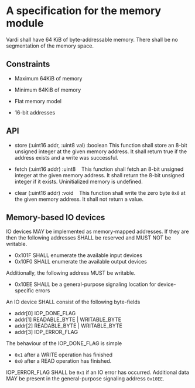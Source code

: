 # A specification for the memory module

Vardi shall have 64 KiB of byte-addressable memory. There shall be no segmentation of the memory space. 

## Constraints

* Maximum 64KiB of memory

* Minimum 64KiB of memory

* Flat memory model

* 16-bit addresses

## API

* store (:uint16 addr, :uint8 val) :boolean
    This function shall store an 8-bit unsigned integer at the given memory address. It shall return true if the address exists and a write was successful.

* fetch (:uint16 addr) :uint8
    This function shall fetch an 8-bit unsigned integer at the given memory address. It shall return the 8-bit unsigned integer if it exists. Uninitialized memory is undefined.

* clear (:uint16 addr) :void
    This function shall write the zero byte `0x0` at the given memory address. It shall not return a value.

## Memory-based IO devices

IO devices MAY be implemented as memory-mapped addresses. If they are then the following addresses SHALL be reserved and MUST NOT be writable.

* 0x101F SHALL enumerate the available input devices
* 0x10F0 SHALL enumerate the available output devices

Additionally, the following address MUST be writable.

* 0x10EE SHALL be a general-purpose signaling location for device-specific errors

An IO device SHALL consist of the following byte-fields
* addr[0] IOP_DONE_FLAG
* addr[1] READABLE_BYTE | WRITABLE_BYTE
* addr[2] READABLE_BYTE | WRITABLE_BYTE
* addr[3] IOP_ERROR_FLAG

The behaviour of the IOP_DONE_FLAG is simple
* `0x1` after a WRITE operation has finished
* `0x0` after a READ operation has finished. 

IOP_ERROR_FLAG SHALL be `0x1` if an IO error has occurred. 
Additional data MAY be present in the general-purpose signaling address `0x10EE`.




